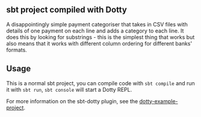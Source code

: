 ## sbt project compiled with Dotty

A disappointingly simple payment categoriser that takes in CSV files with details of one payment on each line and adds a category to each line.  It does this by looking for substrings - this is the simplest thing that works but also means that it works with different column ordering for different banks' formats.

## Usage

This is a normal sbt project, you can compile code with `sbt compile` and run it
with `sbt run`, `sbt console` will start a Dotty REPL.

For more information on the sbt-dotty plugin, see the
[dotty-example-project](https://github.com/lampepfl/dotty-example-project/blob/master/README.md).
